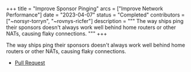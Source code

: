 +++
title = "Improve Sponsor Pinging"
arcs = ["Improve Network Performance"]
date = "2023-04-07"
status = "Completed"
contributors = ["~norsyr-torryn", "~rovnys-ricfer"]
description = """
The way ships ping their sponsors doesn't always work well behind home routers or other NATs, causing flaky connections.
"""
+++

The way ships ping their sponsors doesn't always work well behind home routers or other NATs, causing flaky connections.

- [Pull Request](https://github.com/urbit/urbit/pull/6449)
